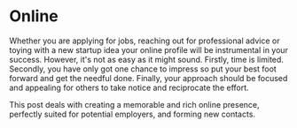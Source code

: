 # Online

Whether you are applying for jobs, reaching out for professional advice or toying with a new startup idea your online profile will be instrumental in your success. However, it's not as easy as it might sound. Firstly, time is limited. Secondly, you have only got one chance to impress so put your best foot forward and get the needful done. Finally, your approach should be focused and appealing for others to take notice and reciprocate the effort.

This post deals with creating a memorable and rich online presence, perfectly suited for potential employers,  and forming new contacts.
